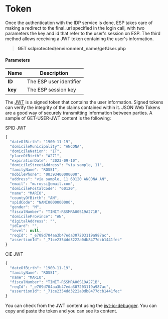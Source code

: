 # Token

Once the authentication with the IDP service is done, ESP takes care of making a redirect to the final_url specified in the login call, with two parameters the key and id that refer to the user's session on ESP.
The third method allows receiving a JWT token containing the user's information.

> **GET sslprotected/environment_name/getUser.php**

#### Parameters

Name | Description
------------- | -------------
 **ID** | The ESP user identifier
 **key** | The ESP session key



 The [JWT](https://jwt.io/introduction) is a signed token that contains the user information. Signed tokens can verify the integrity of the claims contained within it. JSON Web Tokens are a good way of securely transmitting information between parties.
 A sample of GET-USER-JWT content is the following:

SPID JWT
``` js
{
  "dateOfBirth": "1900-11-19",
  "domicileMunicipality": "ANCONA",
  "domicileNation": "IT",
  "placeOfBirth": "A271",
  "expirationDate": "2023-09-10",
  "domicileStreetAddress": "via sample, 11",
  "familyName": "ROSSI",
  "mobilePhone": "00393400000000",
  "address": "via sample, 11 60120 ANCONA AN",
  "email": "m.rossi@email.com",
  "domicilePostalCode": "60120",
  "name": "MARIO",
  "countyOfBirth": "AN",
  "spidCode": "NAMI0000000000",
  "gender": "M",
  "fiscalNumber": "TINIT-RSSMRA00S19A271B",
  "domicileProvince": "AN",
  "digitalAddress": "",
  "idCard": "",
  "level": null,
  "reqId": "_e709d704aa3b47eda307203119a987ac",
  "assertionId": "_71ce2354dd3222a0db8477dcb1441fec"
}

```

CIE JWT
``` js
{
  "dateOfBirth": "1900-11-19",
  "familyName": "ROSSI",
  "name": "MARIO",
  "fiscalNumber": "TINIT-RSSMRA00S19A271B",
  "reqId": "_e709d704aa3b47eda307203119a987ac",
  "assertionId": "_71ce2354dd3222a0db8477dcb1441fec"
}

```


You can check from the JWT content using the [jwt-io-debugger](https://jwt.io/#debugger-io). You can copy and paste the token and you can see its content.